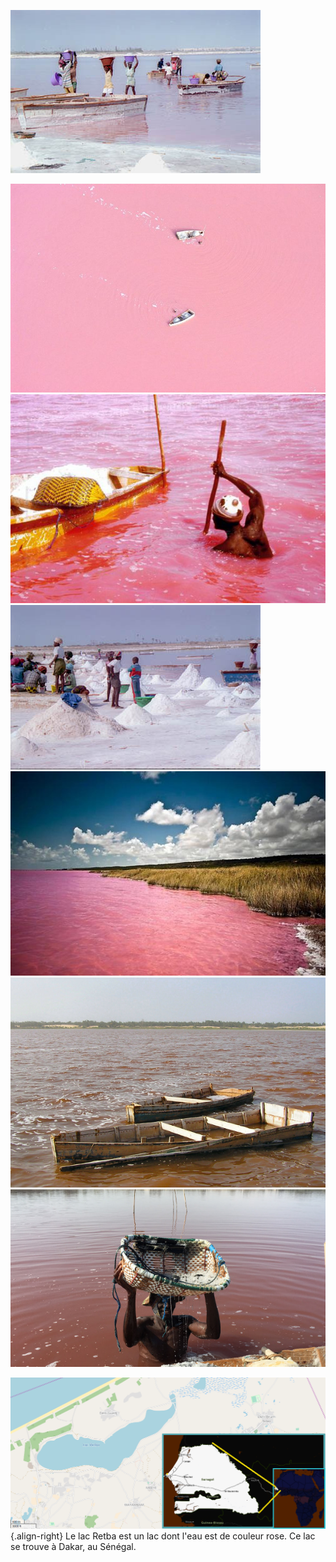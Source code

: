![Lac Retba Dakar Senegal](/uploads/lake/lac-retba-dakar-senegal.jpg "Lac Retba Dakar Senegal")<!-- TITLE: Retba -->
<!-- SUBTITLE: Présentation du lac Retba -->

![1 D 24 Ab 158 E 2 Db 7 Ac 1 F 94 Fa 48 E 25 Cb 009 Red Pigment Lac Retba](/uploads/lake/1-d-24-ab-158-e-2-db-7-ac-1-f-94-fa-48-e-25-cb-009-red-pigment-lac-retba.jpg "1 D 24 Ab 158 E 2 Db 7 Ac 1 F 94 Fa 48 E 25 Cb 009 Red Pigment Lac Retba")
![Pink Lake 02](/uploads/lake/pink-lake-02.jpg "Pink Lake 02")
![Sel Extrait Du Lac Retba](/uploads/lake/sel-extrait-du-lac-retba.jpg "Sel Extrait Du Lac Retba")
![Pink Lake Retba](/uploads/lake/pink-lake-retba.jpg "Pink Lake Retba")
![Lac Retba Barque Pour Embarcation Du Sel](/uploads/lake/lac-retba-barque-pour-embarcation-du-sel.jpg "Lac Retba Barque Pour Embarcation Du Sel")
![Lac Retba Worker Digging Salt](/uploads/lake/lac-retba-worker-digging-salt.jpg "Lac Retba Worker Digging Salt")

![Lacretba](/uploads/map/lacretba.png "Lacretba"){.align-right}
Le lac Retba est un lac dont l'eau est de couleur rose. Ce lac se trouve à Dakar, au Sénégal.